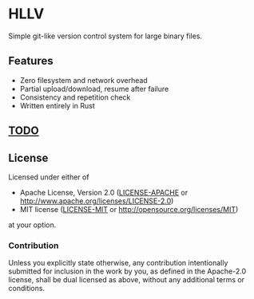 # HLLV

Simple git-like version control system for large binary files.

## Features
+ Zero filesystem and network overhead
+ Partial upload/download, resume after failure
+ Consistency and repetition check
+ Written entirely in Rust

## [TODO](TODO.md)

## License

Licensed under either of

 * Apache License, Version 2.0 ([LICENSE-APACHE](LICENSE-APACHE) or http://www.apache.org/licenses/LICENSE-2.0)
 * MIT license ([LICENSE-MIT](LICENSE-MIT) or http://opensource.org/licenses/MIT)

at your option.

### Contribution

Unless you explicitly state otherwise, any contribution intentionally submitted
for inclusion in the work by you, as defined in the Apache-2.0 license, shall be dual licensed as above, without any
additional terms or conditions.
